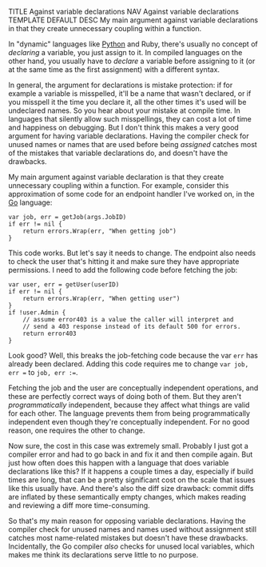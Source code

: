 TITLE Against variable declarations
NAV Against variable declarations
TEMPLATE DEFAULT
DESC My main argument against variable declarations in that they create unnecessary coupling within a function.

In "dynamic" languages like [Python](https://yujiri.xyz/software/python) and Ruby, there's usually no concept of *declaring* a variable, you just assign to it. In compiled languages on the other hand, you usually have to *declare* a variable before assigning to it (or at the same time as the first assignment) with a different syntax.

In general, the argument for declarations is mistake protection: if for example a variable is misspelled, it'll be a name that wasn't declared, or if you misspell it the time you declare it, all the other times it's used will be undeclared names. So you hear about your mistake at compile time. In languages that silently allow such misspellings, they can cost a lot of time and happiness on debugging. But I don't think this makes a very good argument for having variable declarations. Having the compiler check for unused names or names that are used before being *assigned* catches most of the mistakes that variable declarations do, and doesn't have the drawbacks.

My main argument against variable declaration is that they create unnecessary coupling within a function. For example, consider this approximation of some code for an endpoint handler I've worked on, in the [Go](https://yujiri.xyz/software/go) language:
```
var job, err = getJob(args.JobID)
if err != nil {
	return errors.Wrap(err, "When getting job")
}
```
This code works. But let's say it needs to change. The endpoint also needs to check the user that's hitting it and make sure they have appropriate permissions. I need to add the following code before fetching the job:
```
var user, err = getUser(userID)
if err != nil {
	return errors.Wrap(err, "When getting user")
}
if !user.Admin {
	// assume error403 is a value the caller will interpret and
	// send a 403 response instead of its default 500 for errors.
	return error403
}
```
Look good? Well, this breaks the job-fetching code because the var `err` has already been declared. Adding this code requires me to change `var job, err =` to `job, err :=`.

Fetching the job and the user are conceptually independent operations, and these are perfectly correct ways of doing both of them. But they aren't *programmatically* independent, because they affect what things are valid for each other. The language prevents them from being programmatically independent even though they're conceptually independent. For no good reason, one requires the other to change.

Now sure, the cost in this case was extremely small. Probably I just got a compiler error and had to go back in and fix it and then compile again. But just how often does this happen with a language that does variable declarations like this? If it happens a couple times a day, especially if build times are long, that can be a pretty significant cost on the scale that issues like this usually have. And there's also the diff size drawback: commit diffs are inflated by these semantically empty changes, which makes reading and reviewing a diff more time-consuming.

So that's my main reason for opposing variable declarations. Having the compiler check for unused names and names used without assignment still catches most name-related mistakes but doesn't have these drawbacks. Incidentally, the Go compiler *also* checks for unused local variables, which makes me think its declarations serve little to no purpose.
